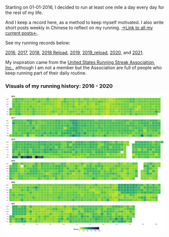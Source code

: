 Starting on 01-01-2016, I decided to run at least one mile a day every day for the rest of my life. 

And I keep a record here, as a method to keep myself motivated. I also write short posts weekly in Chinese to reflect on my running. [->Link to all my current posts<-](https://conge.github.io/category/#%E6%8A%98%E8%BF%94%E7%82%B9).

See my running records below:

[2016](https://github.com/conge/RunningStreak/blob/master/runningRecords2016.csv), [2017](https://github.com/conge/RunningStreak/blob/master/runningRecords2017.csv), [2018](https://github.com/conge/RunningStreak/blob/master/runningRecords2018.csv), [2018 Reload](https://github.com/conge/RunningStreak/blob/master/runningRecords2018_reload.csv), [2019](https://github.com/conge/RunningStreak/blob/master/runningRecords2019.csv), [2019_reload](https://github.com/conge/RunningStreak/blob/master/runningRecords2019_reload.csv),  [2020](https://github.com/conge/RunningStreak/blob/master/runningRecords2020.csv), and [2021](https://github.com/conge/RunningStreak/blob/master/runningRecords2021.csv).

My inspiration came from the [United States Running Streak Association, Inc.][1], although I am not a member but the Association are full of people who keep running part of their daily routine.

### Visuals of my running history: 2016 - 2020

![](./overview_plot.png)



[1]:http://www.runeveryday.com
